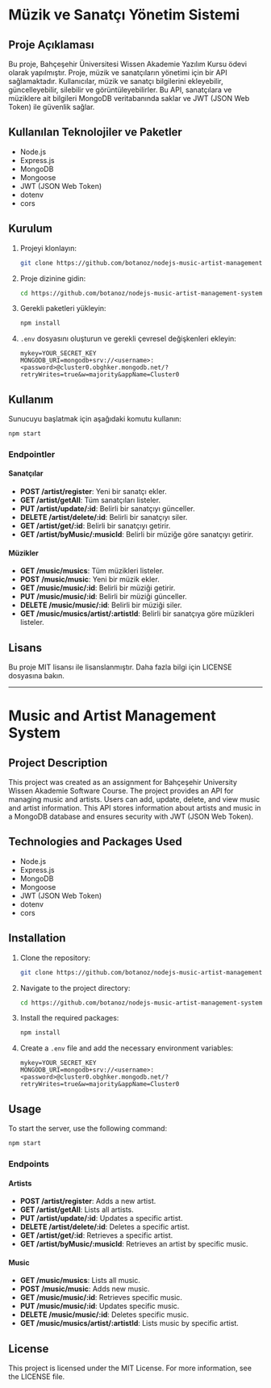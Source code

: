 # Müzik ve Sanatçı Yönetim Sistemi

## Proje Açıklaması
Bu proje, Bahçeşehir Üniversitesi Wissen Akademie Yazılım Kursu ödevi olarak yapılmıştır. Proje, müzik ve sanatçıların yönetimi için bir API sağlamaktadır. Kullanıcılar, müzik ve sanatçı bilgilerini ekleyebilir, güncelleyebilir, silebilir ve görüntüleyebilirler. Bu API, sanatçılara ve müziklere ait bilgileri MongoDB veritabanında saklar ve JWT (JSON Web Token) ile güvenlik sağlar.

## Kullanılan Teknolojiler ve Paketler
- Node.js
- Express.js
- MongoDB
- Mongoose
- JWT (JSON Web Token)
- dotenv
- cors

## Kurulum
1. Projeyi klonlayın:
   ```bash
   git clone https://github.com/botanoz/nodejs-music-artist-management-system.git
   ```
2. Proje dizinine gidin:
   ```bash
   cd https://github.com/botanoz/nodejs-music-artist-management-system.git
   ```
3. Gerekli paketleri yükleyin:
   ```bash
   npm install
   ```
4. `.env` dosyasını oluşturun ve gerekli çevresel değişkenleri ekleyin:
   ```env
   mykey=YOUR_SECRET_KEY
   MONGODB_URI=mongodb+srv://<username>:<password>@cluster0.obghker.mongodb.net/?retryWrites=true&w=majority&appName=Cluster0
   ```

## Kullanım
Sunucuyu başlatmak için aşağıdaki komutu kullanın:
```bash
npm start
```

### Endpointler
#### Sanatçılar
- **POST /artist/register**: Yeni bir sanatçı ekler.
- **GET /artist/getAll**: Tüm sanatçıları listeler.
- **PUT /artist/update/:id**: Belirli bir sanatçıyı günceller.
- **DELETE /artist/delete/:id**: Belirli bir sanatçıyı siler.
- **GET /artist/get/:id**: Belirli bir sanatçıyı getirir.
- **GET /artist/byMusic/:musicId**: Belirli bir müziğe göre sanatçıyı getirir.

#### Müzikler
- **GET /music/musics**: Tüm müzikleri listeler.
- **POST /music/music**: Yeni bir müzik ekler.
- **GET /music/music/:id**: Belirli bir müziği getirir.
- **PUT /music/music/:id**: Belirli bir müziği günceller.
- **DELETE /music/music/:id**: Belirli bir müziği siler.
- **GET /music/musics/artist/:artistId**: Belirli bir sanatçıya göre müzikleri listeler.

## Lisans
Bu proje MIT lisansı ile lisanslanmıştır. Daha fazla bilgi için LICENSE dosyasına bakın.

---

# Music and Artist Management System

## Project Description
This project was created as an assignment for Bahçeşehir University Wissen Akademie Software Course. The project provides an API for managing music and artists. Users can add, update, delete, and view music and artist information. This API stores information about artists and music in a MongoDB database and ensures security with JWT (JSON Web Token).

## Technologies and Packages Used
- Node.js
- Express.js
- MongoDB
- Mongoose
- JWT (JSON Web Token)
- dotenv
- cors

## Installation
1. Clone the repository:
   ```bash
   git clone https://github.com/botanoz/nodejs-music-artist-management-system.git
   ```
2. Navigate to the project directory:
   ```bash
   cd https://github.com/botanoz/nodejs-music-artist-management-system.git
   ```
3. Install the required packages:
   ```bash
   npm install
   ```
4. Create a `.env` file and add the necessary environment variables:
   ```env
   mykey=YOUR_SECRET_KEY
   MONGODB_URI=mongodb+srv://<username>:<password>@cluster0.obghker.mongodb.net/?retryWrites=true&w=majority&appName=Cluster0
   ```

## Usage
To start the server, use the following command:
```bash
npm start
```

### Endpoints
#### Artists
- **POST /artist/register**: Adds a new artist.
- **GET /artist/getAll**: Lists all artists.
- **PUT /artist/update/:id**: Updates a specific artist.
- **DELETE /artist/delete/:id**: Deletes a specific artist.
- **GET /artist/get/:id**: Retrieves a specific artist.
- **GET /artist/byMusic/:musicId**: Retrieves an artist by specific music.

#### Music
- **GET /music/musics**: Lists all music.
- **POST /music/music**: Adds new music.
- **GET /music/music/:id**: Retrieves specific music.
- **PUT /music/music/:id**: Updates specific music.
- **DELETE /music/music/:id**: Deletes specific music.
- **GET /music/musics/artist/:artistId**: Lists music by specific artist.

## License
This project is licensed under the MIT License. For more information, see the LICENSE file.
